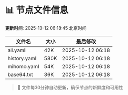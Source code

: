 # 📊 节点文件信息

**更新时间**: 2025-10-12 06:18:45 北京时间

| 文件名 | 大小 | 最后修改 |
|--------|------|----------|
| all.yaml | 42K | 2025-10-12 06:18 |
| history.yaml | 580K | 2025-10-12 06:18 |
| mihomo.yaml | 54K | 2025-10-12 06:18 |
| base64.txt | 36K | 2025-10-12 06:18 |

> 🔄 文件每30分钟自动更新，确保节点的新鲜度和可用性
